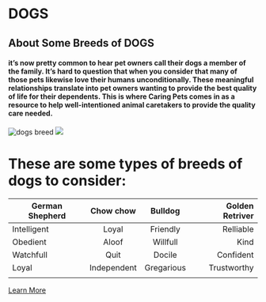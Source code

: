 # DOGS
## About Some Breeds of DOGS
#### it’s now pretty common to hear pet owners call their dogs a member of the family. It’s hard to question that when you consider that many of those pets likewise love their humans unconditionally. These meaningful relationships translate into pet owners wanting to provide the best quality of life for their dependents. This is where Caring Pets comes in as a resource to help well-intentioned animal caretakers to provide the quality care needed.

<img src="https://image.shutterstock.com/image-photo/group-dogs-isolated-on-white-260nw-476606794.jpg" alt="dogs breed">
<img src="https://s.abcnews.com/images/Health/dog-gty-jpo-190608_hpMain_16x9_992.jpg">

# These are some types of breeds of dogs to consider: 

| German Shepherd| Chow chow | Bulldog | Golden Retriver |
| -------------  |:---------:| :------:| ---------------:|
|  Intelligent   | Loyal     | Friendly| Relliable       |
| Obedient       | Aloof     | Willfull| Kind            |
| Watchfull      | Quit      | Docile  | Confident       |
| Loyal          | Independent| Gregarious | Trustworthy |
|                                                        |

<a href="https://en.wikipedia.org/wiki/Dog" target="_blank"> Learn More</a>